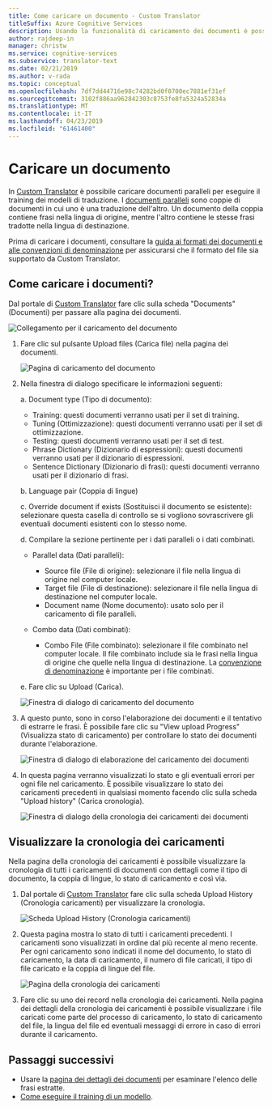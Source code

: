 ```yaml
---
title: Come caricare un documento - Custom Translator
titleSuffix: Azure Cognitive Services
description: Usando la funzionalità di caricamento dei documenti è possibile caricare documenti paralleli per il training. I documenti paralleli sono coppie di documenti in cui uno è la traduzione dell'altro. Un documento della coppia contiene frasi nella lingua di origine, mentre l'altro contiene le stesse frasi tradotte nella lingua di destinazione.
author: rajdeep-in
manager: christw
ms.service: cognitive-services
ms.subservice: translator-text
ms.date: 02/21/2019
ms.author: v-rada
ms.topic: conceptual
ms.openlocfilehash: 7df7dd44716e98c74282bd0f0700ec7881ef31ef
ms.sourcegitcommit: 3102f886aa962842303c8753fe8fa5324a52834a
ms.translationtype: MT
ms.contentlocale: it-IT
ms.lasthandoff: 04/23/2019
ms.locfileid: "61461400"
---
```

# <a name="upload-a-document"></a>Caricare un documento

In [Custom Translator](https://portal.customtranslator.azure.ai) è possibile caricare documenti paralleli per eseguire il training dei modelli di traduzione. I [documenti paralleli](what-are-parallel-documents.md) sono coppie di documenti in cui uno è una traduzione dell'altro. Un documento della coppia contiene frasi nella lingua di origine, mentre l'altro contiene le stesse frasi tradotte nella lingua di destinazione.

Prima di caricare i documenti, consultare la [guida ai formati dei documenti e alle convenzioni di denominazione](document-formats-naming-convention.md) per assicurarsi che il formato del file sia supportato da Custom Translator.

## <a name="how-to-upload-document"></a>Come caricare i documenti?

Dal portale di [Custom Translator](https://portal.customtranslator.azure.ai) fare clic sulla scheda "Documents" (Documenti) per passare alla pagina dei documenti.

![Collegamento per il caricamento del documento](media/how-to/how-to-upload-1.png)


1.  Fare clic sul pulsante Upload files (Carica file) nella pagina dei documenti.

    ![Pagina di caricamento del documento](media/how-to/how-to-upload-2.png)

2.  Nella finestra di dialogo specificare le informazioni seguenti:

    a.  Document type (Tipo di documento):

    -  Training: questi documenti verranno usati per il set di training.
    -  Tuning (Ottimizzazione): questi documenti verranno usati per il set di ottimizzazione.
    -  Testing: questi documenti verranno usati per il set di test.
    -  Phrase Dictionary (Dizionario di espressioni): questi documenti verranno usati per il dizionario di espressioni.
    -  Sentence Dictionary (Dizionario di frasi): questi documenti verranno usati per il dizionario di frasi.

    b.  Language pair (Coppia di lingue)

    c.  Override document if exists (Sostituisci il documento se esistente): selezionare questa casella di controllo se si vogliono sovrascrivere gli eventuali documenti esistenti con lo stesso nome.

    d.  Compilare la sezione pertinente per i dati paralleli o i dati combinati.

    -  Parallel data (Dati paralleli):
        -  Source file (File di origine): selezionare il file nella lingua di origine nel computer locale.
        -  Target file (File di destinazione): selezionare il file nella lingua di destinazione nel computer locale.
        -  Document name (Nome documento): usato solo per il caricamento di file paralleli.

    - Combo data (Dati combinati):
        -  Combo File (File combinato): selezionare il file combinato nel computer locale. Il file combinato include sia le frasi nella lingua di origine che quelle nella lingua di destinazione. La [convenzione di denominazione](document-formats-naming-convention.md) è importante per i file combinati.

    e.  Fare clic su Upload (Carica).

    ![Finestra di dialogo di caricamento del documento](media/how-to/how-to-upload-dialog.png)

3.  A questo punto, sono in corso l'elaborazione dei documenti e il tentativo di estrarre le frasi. È possibile fare clic su "View upload Progress" (Visualizza stato di caricamento) per controllare lo stato dei documenti durante l'elaborazione.

    ![Finestra di dialogo di elaborazione del caricamento dei documenti](media/how-to/how-to-upload-processing-dialog.png)

4.  In questa pagina verranno visualizzati lo stato e gli eventuali errori per ogni file nel caricamento. È possibile visualizzare lo stato dei caricamenti precedenti in qualsiasi momento facendo clic sulla scheda "Upload history" (Carica cronologia).

    ![Finestra di dialogo della cronologia dei caricamenti dei documenti](media/how-to/how-to-upload-document-history.png)


## <a name="view-upload-history"></a>Visualizzare la cronologia dei caricamenti

Nella pagina della cronologia dei caricamenti è possibile visualizzare la cronologia di tutti i caricamenti di documenti con dettagli come il tipo di documento, la coppia di lingue, lo stato di caricamento e così via.

1. Dal portale di [Custom Translator](https://portal.customtranslator.azure.ai) fare clic sulla scheda Upload History (Cronologia caricamenti) per visualizzare la cronologia.

    ![Scheda Upload History (Cronologia caricamenti)](media/how-to/how-to-upload-history-1.png)

2. Questa pagina mostra lo stato di tutti i caricamenti precedenti. I caricamenti sono visualizzati in ordine dal più recente al meno recente. Per ogni caricamento sono indicati il nome del documento, lo stato di caricamento, la data di caricamento, il numero di file caricati, il tipo di file caricato e la coppia di lingue del file.

    ![Pagina della cronologia dei caricamenti](media/how-to/how-to-document-history-2.png)

3. Fare clic su uno dei record nella cronologia dei caricamenti. Nella pagina dei dettagli della cronologia dei caricamenti è possibile visualizzare i file caricati come parte del processo di caricamento, lo stato di caricamento del file, la lingua del file ed eventuali messaggi di errore in caso di errori durante il caricamento.

## <a name="next-steps"></a>Passaggi successivi

- Usare la [pagina dei dettagli dei documenti](how-to-view-document-details.md) per esaminare l'elenco delle frasi estratte.
- [Come eseguire il training di un modello](how-to-train-model.md).

